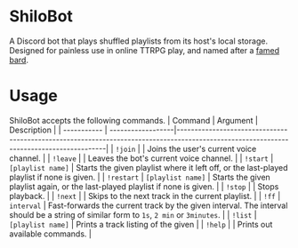 # ShiloBot

A Discord bot that plays shuffled playlists from its host's local storage. Designed for painless use in online TTRPG play, and named after a [famed bard](https://www.dmsguild.com/product/190946/Shilo-the-Buff).

# Usage
ShiloBot accepts the following commands.
| Command     | Argument          | Description                                                                                                                            |
| ----------- | ------------------|----------------------------------------------------------------------------------------------------------------------------------------|
| `!join`     |                   | Joins the user's current voice channel.                                                                                                |
| `!leave`    |                   | Leaves the bot's current voice channel.                                                                                                |
| `!start`    | `[playlist name]` | Starts the given playlist where it left off, or the last-played playlist if none is given.                                             |
| `!restart`  | `[playlist name]` | Starts the given playlist again, or the last-played playlist if none is given.                                                         |
| `!stop`     |                   | Stops playback.                                                                                                                        |
| `!next`     |                   | Skips to the next track in the current playlist.                                                                                       |
| `!ff`       | `interval`        | Fast-forwards the current track by the given interval. The interval should be a string of similar form to `1s`, `2 min` or `3minutes`. |
| `!list`     | `[playlist name]` | Prints a track listing of the given                                                                                                    |
| `!help`     |                   | Prints out available commands.                                                                                                         |
